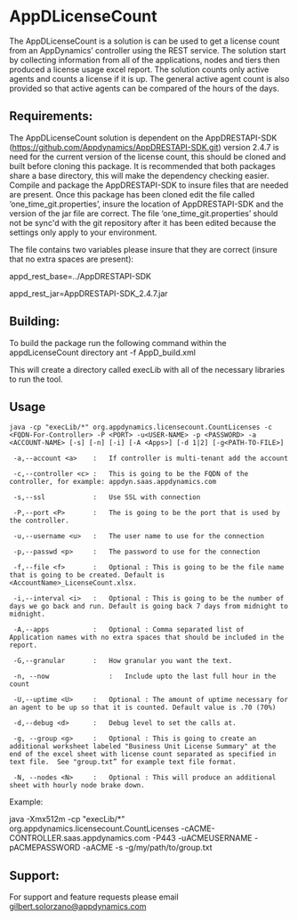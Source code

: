 AppDLicenseCount
===========

The AppDLicenseCount is a solution is can be used to get a license count from an 
AppDynamics’ controller using the REST service. The solution start by collecting 
information from all of the applications, nodes and tiers then produced a license 
usage excel report. The solution counts only active agents and counts a license 
if it is up. The general active agent count is also provided so that active agents 
can be compared of the hours of the days.

Requirements:
-------------------
The AppDLicenseCount solution is dependent on the AppDRESTAPI-SDK 
               (https://github.com/Appdynamics/AppDRESTAPI-SDK.git) 
version 2.4.7 is need for the current version of the license count, this should be 
cloned and built before cloning this package. It is recommended that both packages 
share a base directory, this will make the dependency checking easier. Compile and 
package the AppDRESTAPI-SDK to insure files that are needed are present. Once this 
package has been cloned edit the file called ‘one_time_git.properties’, insure the 
location of AppDRESTAPI-SDK and the version of the jar file are correct. The file 
‘one_time_git.properties’ should not be sync'd with the git repository after it has 
been edited because the settings only apply to your environment.

The file contains two variables please insure that they are correct (insure that no 
extra spaces are present):

appd_rest_base=../AppDRESTAPI-SDK

appd_rest_jar=AppDRESTAPI-SDK_2.4.7.jar

Building:
-----------
To build the package run the following command within the appdLicenseCount directory
      ant -f AppD_build.xml

This will create a directory called execLib with all of the necessary libraries to run the tool.


Usage
--------
```
java -cp "execLib/*" org.appdynamics.licensecount.CountLicenses -c <FQDN-For-Controller> -P <PORT> -u<USER-NAME> -p <PASSWORD> -a <ACCOUNT-NAME> [-s] [-n] [-i] [-A <Apps>] [-d 1|2] [-g<PATH-TO-FILE>]

 -a,--account <a>    :   If controller is multi-tenant add the account

 -c,--controller <c> :   This is going to be the FQDN of the controller, for example: appdyn.saas.appdynamics.com

 -s,--ssl            :   Use SSL with connection

 -P,--port <P>       :   The is going to be the port that is used by the controller.

 -u,--username <u>   :   The user name to use for the connection

 -p,--passwd <p>     :   The password to use for the connection

 -f,--file <f>       :   Optional : This is going to be the file name that is going to be created. Default is <AccountName>_LicenseCount.xlsx.

 -i,--interval <i>   :   Optional : This is going to be the number of days we go back and run. Default is going back 7 days from midnight to midnight.

 -A,--apps           :   Optional : Comma separated list of Application names with no extra spaces that should be included in the report.

 -G,--granular       :   How granular you want the text.

 -n, --now               :   Include upto the last full hour in the count

 -U,--uptime <U>     :   Optional : The amount of uptime necessary for an agent to be up so that it is counted. Default value is .70 (70%) 

 -d,--debug <d>      :   Debug level to set the calls at.

 -g, --group <g>     :   Optional : This is going to create an additional worksheet labeled "Business Unit License Summary" at the end of the excel sheet with license count separated as specified in text file.  See "group.txt” for example text file format. 

 -N, --nodes <N>     :   Optional : This will produce an additional sheet with hourly node brake down.
```

Example:

java -Xmx512m -cp "execLib/*" org.appdynamics.licensecount.CountLicenses -cACME-CONTROLLER.saas.appdynamics.com -P443 -uACMEUSERNAME -pACMEPASSWORD -aACME -s -g/my/path/to/group.txt

Support:
--------
For support and feature requests please email gilbert.solorzano@appdynamics.com


